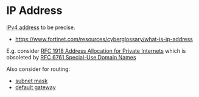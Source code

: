 # IP Address

[IPv4 address](https://en.wikipedia.org/wiki/Internet#IP_Addresses)
to be precise.

* https://www.fortinet.com/resources/cyberglossary/what-is-ip-address

E.g. consider
[RFC 1918 Address Allocation for Private Internets](https://datatracker.ietf.org/doc/html/rfc1918)
which is obsoleted by [RFC 6761 Special-Use Domain Names](https://datatracker.ietf.org/doc/html/rfc6761)

Also consider for routing:

* [subnet mask](https://en.wikipedia.org/wiki/Subnet)
* [default gateway](https://en.wikipedia.org/wiki/Default_gateway)
